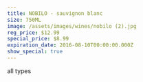 ```yaml
---
title: NOBILO - sauvignon blanc
size: 750ML
image: /assets/images/wines/nobilo (2).jpg
reg_price: $12.99
special_price: $8.99
expiration_date: 2016-08-10T00:00:00.000Z
show_special: true
---
```



all types
